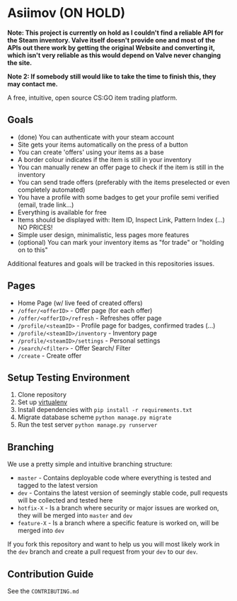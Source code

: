 # Asiimov (ON HOLD)

**Note: This project is currently on hold as I couldn't find a reliable API for the Steam inventory.
Valve itself doesn't provide one and most of the APIs out there work by getting the original Website
and converting it, which isn't very reliable as this would depend on Valve never changing the site.**

**Note 2: If somebody still would like to take the time to finish this, they may contact me.**

A free, intuitive, open source CS:GO item trading platform.

## Goals

- (done) You can authenticate with your steam account
- Site gets your items automatically on the press of a button
- You can create 'offers' using your items as a base
- A border colour indicates if the item is still in your inventory
- You can manually renew an offer page to check if the item is still in the inventory
- You can send trade offers (preferably with the items preselected or even completely automated)
- You have a profile with some badges to get your profile semi verified (email, trade link...)
- Everything is available for free
- Items should be displayed with: Item ID, Inspect Link, Pattern Index (...) NO PRICES!
- Simple user design, minimalistic, less pages more features
- (optional) You can mark your inventory items as "for trade" or "holding on to this"

Additional features and goals will be tracked in this repositories issues.

## Pages

- Home Page (w/ live feed of created offers)
- `/offer/<offerID>` - Offer page (for each offer)
- `/offer/<offerID>/refresh` - Refreshes offer page
- `/profile/<steamID>` - Profile page for badges, confirmed trades (...)
- `/profile/<steamID>/inventory` - Inventory page
- `/profile/<steamID>/settings` - Personal settings
- `/search/<filter>` - Offer Search/ Filter
- `/create` - Create offer

## Setup Testing Environment

1. Clone repository
2. Set up [virtualenv](https://virtualenv.pypa.io/en/latest/)
3. Install dependencies with `pip install -r requirements.txt`
4. Migrate database scheme `python manage.py migrate`
5. Run the test server `python manage.py runserver`

## Branching

We use a pretty simple and intuitive branching structure:

- `master` - Contains deployable code where everything is tested and tagged to the latest version
- `dev` - Contains the latest version of seemingly stable code, pull requests will be collected and tested here
- `hotfix-X` - Is a branch where security or major issues are worked on, they will be merged into `master` and `dev`
- `feature-X` - Is a branch where a specific feature is worked on, will be merged into `dev`

If you fork this repository and want to help us you will most likely work in the `dev` branch and create a pull request from your `dev` to our `dev`.

## Contribution Guide

See the `CONTRIBUTING.md`
